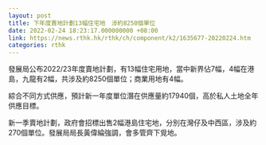 ```yaml
---
layout: post
title: 下年度賣地計劃13幅住宅地　涉約8250個單位
date: 2022-02-24 18:23:17.000000000 +08:00
link: https://news.rthk.hk/rthk/ch/component/k2/1635677-20220224.htm
categories: rthk
---
```


發展局公布2022/23年度賣地計劃，有13幅住宅用地，當中新界佔7幅，4幅在港島，九龍有2幅，共涉及約8250個單位；商業用地有4幅。

綜合不同方式供應，預計新一年度單位潛在供應量約17940個，高於私人土地全年供應目標。

新一季賣地計劃，政府會招標出售2幅港島住宅地，分別在灣仔及中西區，涉及約270個單位。發展局局長黃偉綸強調，會多管齊下覓地。
